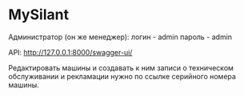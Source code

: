 # MySilant
 
Администратор (он же менеджер):
логин - admin
пароль - admin


API:
http://127.0.0.1:8000/swagger-ui/

Редактировать машины и создавать к ним записи о техническом обслуживании и рекламации нужно по ссылке серийного номера машины.
